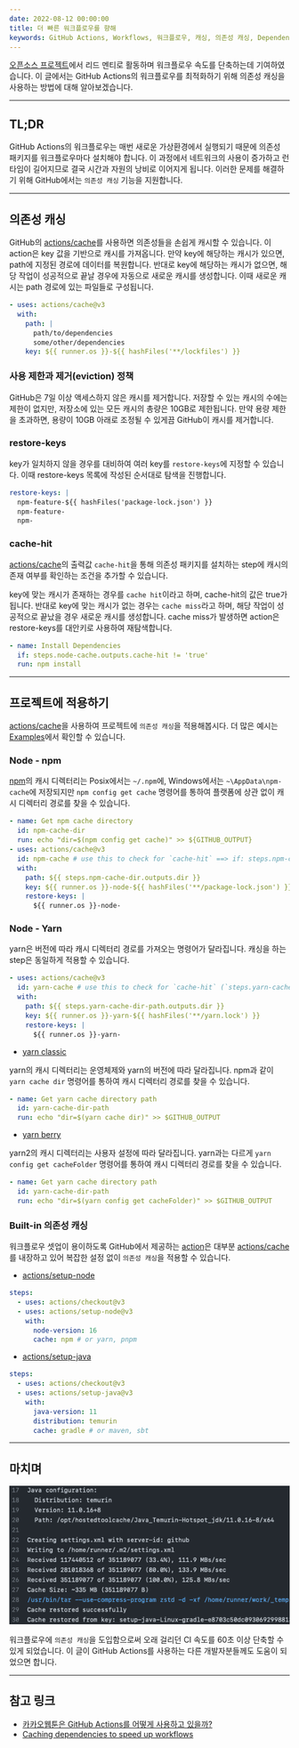```yaml
---
date: 2022-08-12 00:00:00
title: 더 빠른 워크플로우를 향해
keywords: GitHub Actions, Workflows, 워크플로우, 캐싱, 의존성 캐싱, Dependency Caching, cache
---
```


[오픈소스 프로젝트](https://github.com/fosslight/fosslight)에서 리드 멘티로 활동하며 워크플로우 속도를 단축하는데 기여하였습니다.
이 글에서는 GitHub Actions의 워크플로우를 최적화하기 위해 의존성 캐싱을 사용하는 방법에 대해 알아보겠습니다.

<!-- end -->

---

## TL;DR

GitHub Actions의 워크플로우는 매번 새로운 가상환경에서 실행되기 때문에 의존성 패키지를 워크플로우마다 설치해야 합니다.
이 과정에서 네트워크의 사용이 증가하고 런타임이 길어지므로 결국 시간과 자원의 낭비로 이어지게 됩니다.
이러한 문제를 해결하기 위해 GitHub에서는 `의존성 캐싱` 기능을 지원합니다.

---

## 의존성 캐싱

GitHub의 [actions/cache](https://github.com/actions/cache)를 사용하면 의존성들을 손쉽게 캐시할 수 있습니다.
이 action은 key 값을 기반으로 캐시를 가져옵니다. 만약 key에 해당하는 캐시가 있으면, path에 지정된 경로에 데이터를 복원합니다.
반대로 key에 해당하는 캐시가 없으면, 해당 작업이 성공적으로 끝날 경우에 자동으로 새로운 캐시를 생성합니다. 이때 새로운 캐시는 path 경로에 있는 파일들로 구성됩니다.

```yml
- uses: actions/cache@v3
  with:
    path: |
      path/to/dependencies
      some/other/dependencies
    key: ${{ runner.os }}-${{ hashFiles('**/lockfiles') }}
```

### 사용 제한과 제거(eviction) 정책

GitHub은 7일 이상 액세스하지 않은 캐시를 제거합니다.
저장할 수 있는 캐시의 수에는 제한이 없지만, 저장소에 있는 모든 캐시의 총량은 10GB로 제한됩니다.
만약 용량 제한을 초과하면, 용량이 10GB 아래로 조정될 수 있게끔 GitHub이 캐시를 제거합니다.

### restore-keys

key가 일치하지 않을 경우를 대비하여 여러 key를 `restore-keys`에 지정할 수 있습니다.
이때 restore-keys 목록에 작성된 순서대로 탐색을 진행합니다.

```yml
restore-keys: |
  npm-feature-${{ hashFiles('package-lock.json') }}
  npm-feature-
  npm-
```

### cache-hit

[actions/cache](https://github.com/actions/cache)의 출력값 `cache-hit`을 통해 의존성 패키지를 설치하는 step에 캐시의 존재 여부를 확인하는 조건을 추가할 수 있습니다.

key에 맞는 캐시가 존재하는 경우를 `cache hit`이라고 하며, cache-hit의 값은 true가 됩니다.
반대로 key에 맞는 캐시가 없는 경우는 `cache miss`라고 하며, 해당 작업이 성공적으로 끝났을 경우 새로운 캐시를 생성합니다.
cache miss가 발생하면 action은 restore-keys를 대안키로 사용하여 재탐색합니다.

```yml
- name: Install Dependencies
  if: steps.node-cache.outputs.cache-hit != 'true'
  run: npm install
```

---

## 프로젝트에 적용하기

[actions/cache](https://github.com/actions/cache)을 사용하여 프로젝트에 `의존성 캐싱`을 적용해봅시다.
더 많은 예시는 [Examples](https://github.com/actions/cache/blob/main/examples.md)에서 확인할 수 있습니다.

### Node - npm

[npm](https://www.npmjs.com)의 캐시 디렉터리는 Posix에서는 `~/.npm`에, Windows에서는 `~\AppData\npm-cache`에 저장되지만
`npm config get cache` 명령어를 통하여 플랫폼에 상관 없이 캐시 디렉터리 경로를 찾을 수 있습니다.

```yml
- name: Get npm cache directory
  id: npm-cache-dir
  run: echo "dir=$(npm config get cache)" >> ${GITHUB_OUTPUT}
- uses: actions/cache@v3
  id: npm-cache # use this to check for `cache-hit` ==> if: steps.npm-cache.outputs.cache-hit != 'true'
  with:
    path: ${{ steps.npm-cache-dir.outputs.dir }}
    key: ${{ runner.os }}-node-${{ hashFiles('**/package-lock.json') }}
    restore-keys: |
      ${{ runner.os }}-node-
```

### Node - Yarn

yarn은 버전에 따라 캐시 디렉터리 경로를 가져오는 명령어가 달라집니다.
캐싱을 하는 step은 동일하게 적용할 수 있습니다.

```yml
- uses: actions/cache@v3
  id: yarn-cache # use this to check for `cache-hit` (`steps.yarn-cache.outputs.cache-hit != 'true'`)
  with:
    path: ${{ steps.yarn-cache-dir-path.outputs.dir }}
    key: ${{ runner.os }}-yarn-${{ hashFiles('**/yarn.lock') }}
    restore-keys: |
      ${{ runner.os }}-yarn-
```

-   [yarn classic](https://classic.yarnpkg.com/lang/en/)

  yarn의 캐시 디렉터리는 운영체제와 yarn의 버전에 따라 달라집니다.
  npm과 같이 `yarn cache dir` 명령어를 통하여 캐시 디렉터리 경로를 찾을 수 있습니다.

  ```yml
  - name: Get yarn cache directory path
    id: yarn-cache-dir-path
    run: echo "dir=$(yarn cache dir)" >> $GITHUB_OUTPUT
  ```

-   [yarn berry](https://yarnpkg.com)

  yarn2의 캐시 디렉터리는 사용자 설정에 따라 달라집니다.
  yarn과는 다르게 `yarn config get cacheFolder` 명령어를 통하여 캐시 디렉터리 경로를 찾을 수 있습니다.

  ```yml
  - name: Get yarn cache directory path
    id: yarn-cache-dir-path
    run: echo "dir=$(yarn config get cacheFolder)" >> $GITHUB_OUTPUT
  ```

### Built-in 의존성 캐싱

워크플로우 셋업이 용이하도록 GitHub에서 제공하는 [action](https://github.com/actions?q=setup&type=all&language=&sort=setup)은 대부분
[actions/cache](https://github.com/actions/cache)를 내장하고 있어 복잡한 설정 없이 `의존성 캐싱`을 적용할 수 있습니다.

-   [actions/setup-node](https://github.com/actions/setup-node#caching-global-packages-data)

  ```yml
  steps:
    - uses: actions/checkout@v3
    - uses: actions/setup-node@v3
      with:
        node-version: 16
        cache: npm # or yarn, pnpm
  ```

-   [actions/setup-java](https://github.com/actions/setup-java#caching-packages-dependencies)
  ```yml
  steps:
    - uses: actions/checkout@v3
    - uses: actions/setup-java@v3
      with:
        java-version: 11
        distribution: temurin
        cache: gradle # or maven, sbt
```

---

## 마치며

![워크플로우에서 335MB의 캐시를 복원한 모습](gradle-cache.png "워크플로우에서 **335MB**의 캐시를 복원한 모습")

워크플로우에 `의존성 캐싱`을 도입함으로써 오래 걸리던 CI 속도를 60초 이상 단축할 수 있게 되었습니다.
이 글이 GitHub Actions를 사용하는 다른 개발자분들께도 도움이 되었으면 합니다.

---

## 참고 링크

-   [카카오웹툰은 GitHub Actions를 어떻게 사용하고 있을까?](https://fe-developers.kakaoent.com/2022/220106-github-actions/)
-   [Caching dependencies to speed up workflows](https://docs.github.com/en/actions/using-workflows/caching-dependencies-to-speed-up-workflows)
